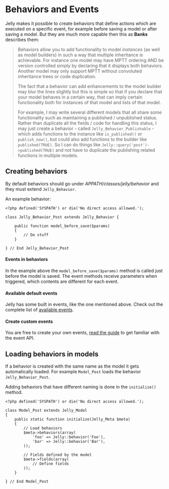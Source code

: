 # Behaviors and Events

Jelly makes it possible to create behaviors that define actions which are executed on a specific event, for example before saving a model or after saving a model. But they are much more capable then this as **Banks** describes them:

> Behaviors allow you to add functionality to model _instances_ (as well as model builders) in such a way that multiple inheritance is achievable. For instance one model may have MPTT ordering AND be version controlled simply by declaring that it displays both behaviors. Another model may only support MPTT without convoluted inheritance trees or code duplication.
>
> The fact that a behavior can add enhancements to the model builder may blur the lines slightly but this is simple so that if you declare that your model behaves in a certain way, that can imply certain functionality both for instances of that model and lists of that model.
>
> For example, I may write several different models that all share some functionality such as maintaining a published / unpublished status. Rather than duplicate all the fields / code for handling this status, I may just create a behavior - called `Jelly_Behavior_Publishable` - which adds functions to the instance like `is_published()` or `publish_now()`, but could also add functions to the builder like `published(TRUE)`. So I can do things like `Jelly::query('post')->published(TRUE)` and not have to duplicate the publishing related functions in multiple models.

## Creating behaviors

By default behaviors should go under *APPATH/classes/jelly/behavior* and they must extend `Jelly_Behavior`.

An example behavior:

	<?php defined('SYSPATH') or die('No direct access allowed.');

	class Jelly_Behavior_Post extends Jelly_Behavior {

		public function model_before_save($params)
		{
			// Do stuff
		}

	} // End Jelly_Behavior_Post

#### Events in behaviors

In the example above the `model_before_save($params)` method is called just before the model is saved.
The event methods receive parameters when triggered, which contents are different for each event.

#### Available default events

Jelly has some built in events, like the one mentioned above. Check out the complete list of [available events](behaviors/events).

#### Create custom events

You are free to create your own events, [read the guide](behaviors/custom-events) to get familiar with the event API.


## Loading behaviors in models

If a behavior is created with the same name as the model it gets automatically loaded. For example `Model_Post` loads the behavior `Jelly_Behavior_Post`.

Adding behaviors that have different naming is done in the `initialize()` method.

	<?php defined('SYSPATH') or die('No direct access allowed.');

	class Model_Post extends Jelly_Model
	{
		public static function initialize(Jelly_Meta $meta)
		{
			// Load behaviors
			$meta->behaviors(array(
				'foo' => Jelly::behavior('Foo'),
				'bar' => Jelly::behavior('Bar'),
			));

			// Fields defined by the model
			$meta->fields(array(
				// Define fields
			));
		}

	} // End Model_Post